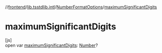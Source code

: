 //[frontend](../../../index.md)/[lib.tsstdlib.intl](../index.md)/[NumberFormatOptions](index.md)/[maximumSignificantDigits](maximum-significant-digits.md)

# maximumSignificantDigits

[js]\
open var [maximumSignificantDigits](maximum-significant-digits.md): [Number](https://kotlinlang.org/api/latest/jvm/stdlib/kotlin/-number/index.html)?
